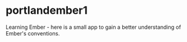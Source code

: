 portlandember1
==============


Learning Ember - here is a small app to gain a better understanding of Ember's conventions. 
